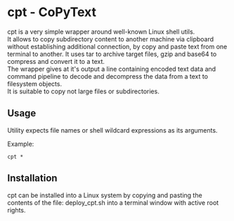 # cpt - CoPyText

cpt is a very simple wrapper around well-known Linux shell utils.  
It allows to copy subdirectory content to another machine via clipboard without establishing additional connection, by copy and paste text from one terminal to another. It uses tar to archive target files, gzip and base64 to compress and convert it to a text.  
The wrapper gives at it's output a line containing encoded text data and command pipeline to decode and decompress the data from a text to filesystem objects.  
It is suitable to copy not large files or subdirectories.  

## Usage

Utility expects file names or shell wildcard expressions as its arguments.

Example:
```
cpt *
```

## Installation

cpt can be installed into a Linux system by copying and pasting the contents of the file: deploy_cpt.sh into a terminal window with active root rights.
